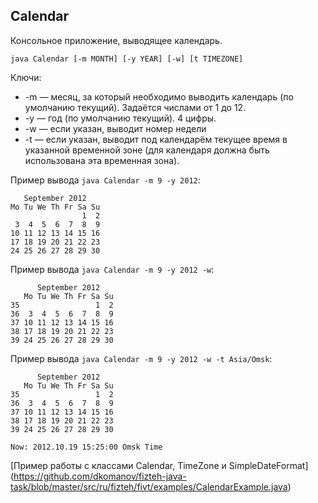 ## Calendar
Консольное приложение, выводящее календарь.

```
java Calendar [-m MONTH] [-y YEAR] [-w] [t TIMEZONE]
```

Ключи:
* -m &mdash; месяц, за который необходимо выводить календарь (по умолчанию
текущий). Задаётся числами от 1 до 12.
* -y &mdash; год (по умолчанию текущий). 4 цифры.
* -w &mdash; если указан, выводит номер недели
* -t &mdash; если указан, выводит под календарём текущее время в указанной
временной зоне (для календаря должна быть использована эта временная зона).

Пример вывода ```java Calendar -m 9 -y 2012```:
```
   September 2012
Mo Tu We Th Fr Sa Su
                1  2
 3  4  5  6  7  8  9
10 11 12 13 14 15 16
17 18 19 20 21 22 23
24 25 26 27 28 29 30
```

Пример вывода ```java Calendar -m 9 -y 2012 -w```:
```
      September 2012
   Mo Tu We Th Fr Sa Su
35                 1  2
36  3  4  5  6  7  8  9
37 10 11 12 13 14 15 16
38 17 18 19 20 21 22 23
39 24 25 26 27 28 29 30
```

Пример вывода ```java Calendar -m 9 -y 2012 -w -t Asia/Omsk```:
```
      September 2012
   Mo Tu We Th Fr Sa Su
35                 1  2
36  3  4  5  6  7  8  9
37 10 11 12 13 14 15 16
38 17 18 19 20 21 22 23
39 24 25 26 27 28 29 30

Now: 2012.10.19 15:25:00 Omsk Time
```

[Пример работы с классами Calendar, TimeZone и SimpleDateFormat]
(https://github.com/dkomanov/fizteh-java-task/blob/master/src/ru/fizteh/fivt/examples/CalendarExample.java)
